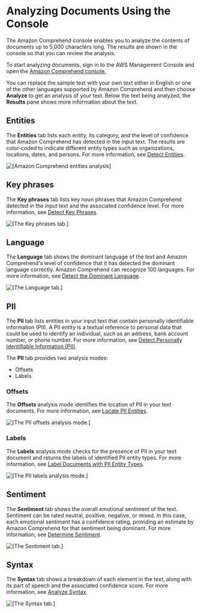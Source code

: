 # Analyzing Documents Using the Console<a name="get-started-console-analysis"></a>

The Amazon Comprehend console enables you to analyze the contents of documents up to 5,000 characters long\. The results are shown in the console so that you can review the analysis\.

To start analyzing documents, sign in to the AWS Management Console and open the [Amazon Comprehend console\.](https://console.aws.amazon.com/comprehend/home?region=us-east-1#api-explorer:)

You can replace the sample text with your own text either in English or one of the other languages supported by Amazon Comprehend and then choose **Analyze** to get an analysis of your text\. Below the text being analyzed, the **Results** pane shows more information about the text\. 

## Entities<a name="console-entities"></a>

The **Entities** tab lists each entity, its category, and the level of confidence that Amazon Comprehend has detected in the input text\. The results are color\-coded to indicate different entity types such as organizations, locations, dates, and persons\. For more information, see [Detect Entities](how-entities.md)\.

![\[Amazon Comprehend entities analysis\]](http://docs.aws.amazon.com/comprehend/latest/dg/images/gs-console-entities.png)

## Key phrases<a name="console-key-phrases"></a>

The **Key phrases** tab lists key noun phrases that Amazon Comprehend detected in the input text and the associated confidence level\. For more information, see [Detect Key Phrases](how-key-phrases.md)\.

![\[The Key phrases tab.\]](http://docs.aws.amazon.com/comprehend/latest/dg/images/gs-console-key-phrases.png)

## Language<a name="console-language"></a>

The **Language** tab shows the dominant language of the text and Amazon Comprehend's level of confidence that it has detected the dominant language correctly\. Amazon Comprehend can recognize 100 languages\. For more information, see [Detect the Dominant Language](how-languages.md)\.

![\[The Language tab.\]](http://docs.aws.amazon.com/comprehend/latest/dg/images/gs-console-language.png)

## PII<a name="console-pii"></a>

The **PII** tab lists entities in your input text that contain personally identifiable information \(PII\)\. A PII entity is a textual reference to personal data that could be used to identify an individual, such as an address, bank account number, or phone number\. For more information, see [Detect Personally Identifiable Information \(PII\)](how-pii.md)\.

The **PII** tab provides two analysis modes: 
+ Offsets
+ Labels

### Offsets<a name="console-pii-offsets"></a>

The **Offsets** analysis mode identifies the location of PII in your text documents\. For more information, see [Locate PII Entities](how-pii.md#how-pii-locate)\. 

![\[The PII offsets analysis mode.\]](http://docs.aws.amazon.com/comprehend/latest/dg/images/gs-console-pii.png)

### Labels<a name="console-pii-labels"></a>

The **Labels** analysis mode checks for the presence of PII in your text document and returns the labels of identified PII entity types\. For more information, see [Label Documents with PII Entity Types](how-pii-labels.md#how-pii-label-doc)\. 

![\[The PII labels analysis mode.\]](http://docs.aws.amazon.com/comprehend/latest/dg/images/gs-console-pii-labels.png)

## Sentiment<a name="console-sentiment"></a>

The **Sentiment** tab shows the overall emotional sentiment of the text\. Sentiment can be rated neutral, positive, negative, or mixed\. In this case, each emotional sentiment has a confidence rating, providing an estimate by Amazon Comprehend for that sentiment being dominant\. For more information, see [Determine Sentiment](how-sentiment.md)\.

![\[The Sentiment tab.\]](http://docs.aws.amazon.com/comprehend/latest/dg/images/gs-console-sentiment.png)

## Syntax<a name="console-syntax"></a>

The **Syntax** tab shows a breakdown of each element in the text, along with its part of speech and the associated confidence score\. For more information, see [Analyze Syntax](how-syntax.md)\.

![\[The Syntax tab.\]](http://docs.aws.amazon.com/comprehend/latest/dg/images/gs-console-syntax.png)